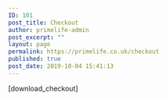 ```yaml
---
ID: 101
post_title: Checkout
author: primelife-admin
post_excerpt: ""
layout: page
permalink: https://primelife.co.uk/checkout
published: true
post_date: 2019-10-04 15:41:13
---
```

[download_checkout]